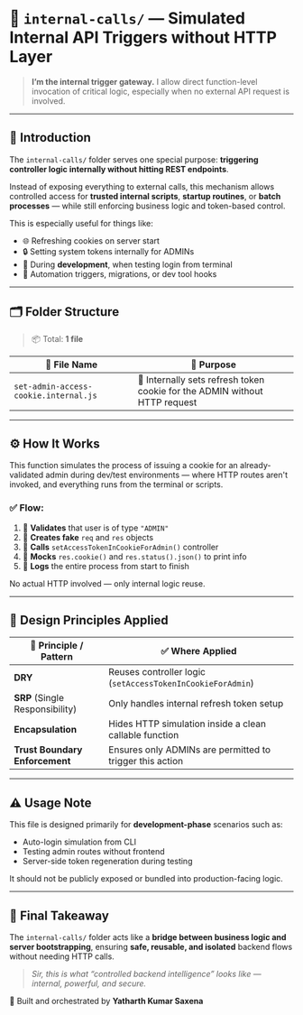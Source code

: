 # 🧬 `internal-calls/` — Simulated Internal API Triggers without HTTP Layer

> **I’m the internal trigger gateway.** I allow direct function-level invocation of critical logic, especially when no external API request is involved.

---

## 📖 **Introduction**

The `internal-calls/` folder serves one special purpose: **triggering controller logic internally without hitting REST endpoints**.

Instead of exposing everything to external calls, this mechanism allows controlled access for **trusted internal scripts**, **startup routines**, or **batch processes** — while still enforcing business logic and token-based control.

This is especially useful for things like:

- 🌐 Refreshing cookies on server start
- 🔒 Setting system tokens internally for ADMINs
- 🧪 During **development**, when testing login from terminal
- 🤖 Automation triggers, migrations, or dev tool hooks

---

## 🗂️ **Folder Structure**

> 📦 Total: **1 file**

| 🧩 File Name                              | 📄 Purpose                                                                 |
| ---------------------------------------- | ------------------------------------------------------------------------- |
| `set-admin-access-cookie.internal.js`   | 🍪 Internally sets refresh token cookie for the ADMIN without HTTP request |

---

## ⚙️ **How It Works**

This function simulates the process of issuing a cookie for an already-validated admin during dev/test environments — where HTTP routes aren't invoked, and everything runs from the terminal or scripts.

### ✅ Flow:

1. 🧾 **Validates** that user is of type `"ADMIN"`
2. 🧪 **Creates fake** `req` and `res` objects
3. 🔁 **Calls** `setAccessTokenInCookieForAdmin()` controller
4. 🍪 **Mocks** `res.cookie()` and `res.status().json()` to print info
5. 📡 **Logs** the entire process from start to finish

No actual HTTP involved — only internal logic reuse.

---

## 🧠 **Design Principles Applied**

| 🧱 Principle / Pattern           | ✅ Where Applied                                                  |
| ------------------------------- | ----------------------------------------------------------------- |
| **DRY**                         | Reuses controller logic (`setAccessTokenInCookieForAdmin`)        |
| **SRP** (Single Responsibility) | Only handles internal refresh token setup                         |
| **Encapsulation**               | Hides HTTP simulation inside a clean callable function            |
| **Trust Boundary Enforcement**  | Ensures only ADMINs are permitted to trigger this action          |

---

## ⚠️ **Usage Note**

This file is designed primarily for **development-phase** scenarios such as:

- Auto-login simulation from CLI  
- Testing admin routes without frontend  
- Server-side token regeneration during testing  

It should not be publicly exposed or bundled into production-facing logic.

---

## 🎯 **Final Takeaway**

The `internal-calls/` folder acts like a **bridge between business logic and server bootstrapping**, ensuring **safe, reusable, and isolated** backend flows without needing HTTP calls.

> *Sir, this is what “controlled backend intelligence” looks like — internal, powerful, and secure.*

🔐 Built and orchestrated by **Yatharth Kumar Saxena**
